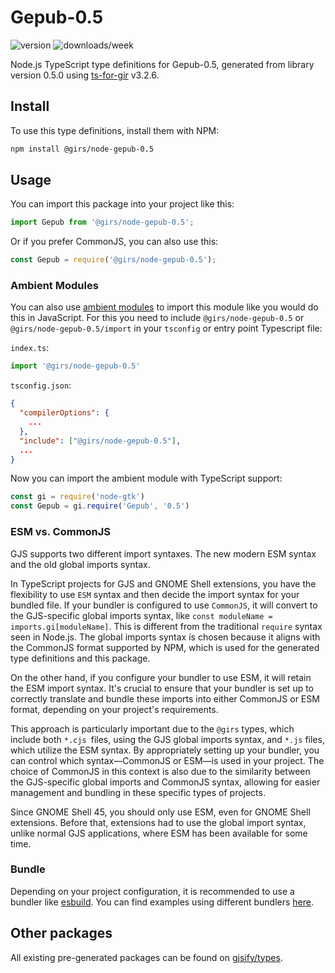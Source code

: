 
# Gepub-0.5

![version](https://img.shields.io/npm/v/@girs/node-gepub-0.5)
![downloads/week](https://img.shields.io/npm/dw/@girs/node-gepub-0.5)


Node.js TypeScript type definitions for Gepub-0.5, generated from library version 0.5.0 using [ts-for-gir](https://github.com/gjsify/ts-for-gir) v3.2.6.


## Install

To use this type definitions, install them with NPM:
```bash
npm install @girs/node-gepub-0.5
```

## Usage

You can import this package into your project like this:
```ts
import Gepub from '@girs/node-gepub-0.5';
```

Or if you prefer CommonJS, you can also use this:
```ts
const Gepub = require('@girs/node-gepub-0.5');
```

### Ambient Modules

You can also use [ambient modules](https://github.com/gjsify/ts-for-gir/tree/main/packages/cli#ambient-modules) to import this module like you would do this in JavaScript.
For this you need to include `@girs/node-gepub-0.5` or `@girs/node-gepub-0.5/import` in your `tsconfig` or entry point Typescript file:

`index.ts`:
```ts
import '@girs/node-gepub-0.5'
```

`tsconfig.json`:
```json
{
  "compilerOptions": {
    ...
  },
  "include": ["@girs/node-gepub-0.5"],
  ...
}
```

Now you can import the ambient module with TypeScript support: 

```ts
const gi = require('node-gtk')
const Gepub = gi.require('Gepub', '0.5')
```



### ESM vs. CommonJS

GJS supports two different import syntaxes. The new modern ESM syntax and the old global imports syntax.

In TypeScript projects for GJS and GNOME Shell extensions, you have the flexibility to use `ESM` syntax and then decide the import syntax for your bundled file. If your bundler is configured to use `CommonJS`, it will convert to the GJS-specific global imports syntax, like `const moduleName = imports.gi[moduleName]`. This is different from the traditional `require` syntax seen in Node.js. The global imports syntax is chosen because it aligns with the CommonJS format supported by NPM, which is used for the generated type definitions and this package.

On the other hand, if you configure your bundler to use ESM, it will retain the ESM import syntax. It's crucial to ensure that your bundler is set up to correctly translate and bundle these imports into either CommonJS or ESM format, depending on your project's requirements.

This approach is particularly important due to the `@girs` types, which include both `*.cjs `files, using the GJS global imports syntax, and `*.js` files, which utilize the ESM syntax. By appropriately setting up your bundler, you can control which syntax—CommonJS or ESM—is used in your project. The choice of CommonJS in this context is also due to the similarity between the GJS-specific global imports and CommonJS syntax, allowing for easier management and bundling in these specific types of projects.

Since GNOME Shell 45, you should only use ESM, even for GNOME Shell extensions. Before that, extensions had to use the global import syntax, unlike normal GJS applications, where ESM has been available for some time.

### Bundle

Depending on your project configuration, it is recommended to use a bundler like [esbuild](https://esbuild.github.io/). You can find examples using different bundlers [here](https://github.com/gjsify/ts-for-gir/tree/main/examples).

## Other packages

All existing pre-generated packages can be found on [gjsify/types](https://github.com/gjsify/types).

